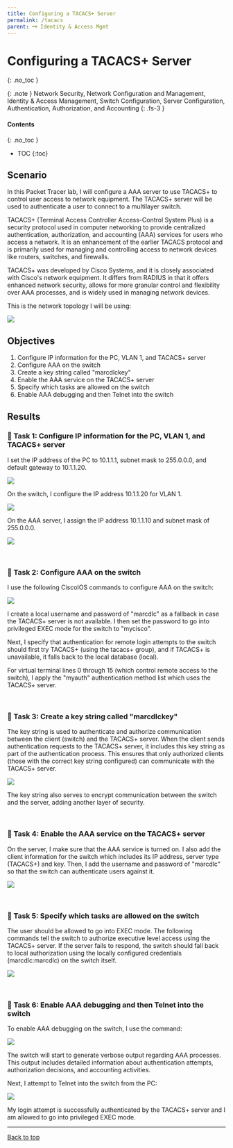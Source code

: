 ```yaml
---
title: Configuring a TACACS+ Server
permalink: /tacacs
parent: 🗝️ Identity & Access Mgmt
---
```

# Configuring a TACACS+ Server
{: .no_toc }

{: .note }
Network Security, Network Configuration and Management, Identity & Access Management, Switch Configuration, Server Configuration, Authentication, Authorization, and Accounting
{: .fs-3 }

#### Contents
{: .no_toc }
- TOC
{:toc}

## Scenario
In this Packet Tracer lab, I will configure a AAA server to use TACACS+ to control user access to network equipment. The TACACS+ server will be used to authenticate a user to connect to a multilayer switch. 

TACACS+ (Terminal Access Controller Access-Control System Plus) is a security protocol used in computer networking to provide centralized authentication, authorization, and accounting (AAA) services for users who access a network. It is an enhancement of the earlier TACACS protocol and is primarily used for managing and controlling access to network devices like routers, switches, and firewalls.

TACACS+ was developed by Cisco Systems, and it is closely associated with Cisco's network equipment. It differs from RADIUS in that it offers enhanced network security, allows for more granular control and flexibility over AAA processes, and is widely used in managing network devices.

This is the network topology I will be using:

![](/assets/images/101netplus/69_tacacs/topology.png)

## Objectives

1. Configure IP information for the PC, VLAN 1, and TACACS+ server
2. Configure AAA on the switch
3. Create a key string called "marcdlckey"
4. Enable the AAA service on the TACACS+ server
5. Specify which tasks are allowed on the switch
6. Enable AAA debugging and then Telnet into the switch

## Results
### 📄 Task 1: Configure IP information for the PC, VLAN 1, and TACACS+ server

I set the IP address of the PC to 10.1.1.1, subnet mask to 255.0.0.0, and default gateway to 10.1.1.20. 

![](/assets/images/101netplus/69_tacacs/pc_ipconfig.png)

On the switch, I configure the IP address 10.1.1.20 for VLAN 1. 

![](/assets/images/101netplus/69_tacacs/switch_vlan1_ipconfig.png)

On the AAA server, I assign the IP address 10.1.1.10 and subnet mask of 255.0.0.0.

![](/assets/images/101netplus/69_tacacs/server_ipconfig.png)

<br>

### 📄 Task 2: Configure AAA on the switch

I use the following CiscoIOS commands to configure AAA on the switch:

![](/assets/images/101netplus/69_tacacs/aaa_config_switch.png)

I create a local username and password of "marcdlc" as a fallback in case the TACACS+ server is not available. I then set the password to go into privileged EXEC mode for the switch to "mycisco".

Next, I specify that authentication for remote login attempts to the switch should first try TACACS+ (using the tacacs+ group), and if TACACS+ is unavailable, it falls back to the local database (local). 

For virtual terminal lines 0 through 15 (which control remote access to the switch), I apply the "myauth" authentication method list which uses the TACACS+ server.


<br>

### 📄 Task 3: Create a key string called "marcdlckey"

The key string is used to authenticate and authorize communication between the client (switch) and the TACACS+ server. When the client sends authentication requests to the TACACS+ server, it includes this key string as part of the authentication process. This ensures that only authorized clients (those with the correct key string configured) can communicate with the TACACS+ server.

![](/assets/images/101netplus/69_tacacs/createkey.png)

The key string also serves to encrypt communication between the switch and the server, adding another layer of security.

<br>

### 📄 Task 4: Enable the AAA service on the TACACS+ server

On the server, I make sure that the AAA service is turned on. I also add the client information for the switch which includes its IP address, server type (TACACS+) and key. Then, I add the username and password of "marcdlc" so that the switch can authenticate users against it.

![](/assets/images/101netplus/69_tacacs/server_tacacsconfig.png)

<br>

### 📄 Task 5: Specify which tasks are allowed on the switch

The user should be allowed to go into EXEC mode. The following commands tell the switch to authorize executive level access using the TACACS+ server. If the server fails to respond, the switch should fall back to local authorization using the locally configured credentials (marcdlc:marcdlc) on the switch itself.

![](/assets/images/101netplus/69_tacacs/switch_allowedtasks.png)

<br>

### 📄 Task 6: Enable AAA debugging and then Telnet into the switch

To enable AAA debugging on the switch, I use the command:

![](/assets/images/101netplus/69_tacacs/switch_aaadebug.png)

The switch will start to generate verbose output regarding AAA processes. This output includes detailed information about authentication attempts, authorization decisions, and accounting activities.

Next, I attempt to Telnet into the switch from the PC:

![](/assets/images/101netplus/69_tacacs/pc_telnet.png)

My login attempt is successfully authenticated by the TACACS+ server and I am allowed to go into privileged EXEC mode.


---

<a href="#top" id="back-to-top">Back to top</a>